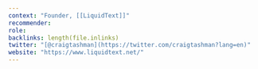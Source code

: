 ```yaml
---
context: "Founder, [[LiquidText]]"
recommender:
role:
backlinks: length(file.inlinks) 
twitter: "[@craigtashman](https://twitter.com/craigtashman?lang=en)"
website: "https://www.liquidtext.net/"
---
```


